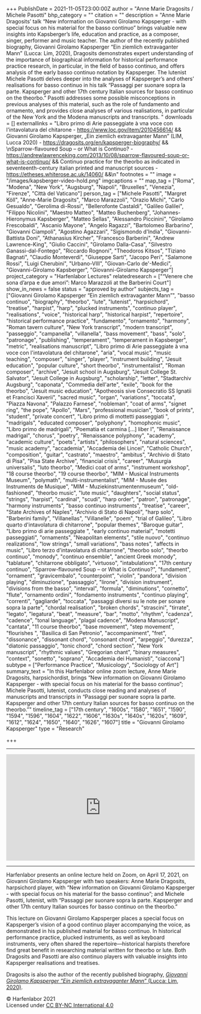 +++
PublishDate = 2021-11-05T23:00:00Z
author = "Anne Marie Dragosits / Michele Pasotti"
bhp_category = ""
citation = ""
description = "Anne Marie Dragosits’ talk “New information on Giovanni Girolamo Kapsperger - with special focus on his material for the basso continuo” brings valuable new insights into Kapsberger’s life, education and practice, as a composer, singer, performer and music teacher. The author of the recently published biography, Giovanni Girolamo Kapsperger “Ein ziemlich extravaganter Mann” (Lucca: Lim, 2020), Dragosits demonstrates expert understanding of the importance of biographical information for historical performance practice research, in particular, in the field of basso continuo, and offers analysis of the early basso continuo notation by Kapsperger. The lutenist Michele Pasotti delves deeper into the analyses of Kapsperger’s and others’ realisations for basso continuo in his talk “Passaggi per suonare sopra la parte. Kapsperger and other 17th century Italian sources for basso continuo on the theorbo.” Pasotti addresses some possible misconceptions in previous analyses of this material, such as the role of fundamento and ornamento, and provides close analyses of various realisations, in particular of the New York and the Modena manuscripts and transcripts. "
downloads = []
externallinks = "Libro primo di Arie passeggiate à vna voce con l'intavolatura del chitarone - https://www.loc.gov/item/2010456614/ && Giovanni Girolamo Kapsperger, „Ein ziemlich extravaganter Mann” (LIM, Lucca 2020) - https://dragosits.org/en/kapsperger-biography/ && \nSparrow-flavoured Soup – or What is Continuo? - https://andrewlawrenceking.com/2013/10/08/sparrow-flavoured-soup-or-what-is-continuo/ && Continuo practice for the theorbo as indicated in seventeenth-century italian printed and manuscript sources - https://etheses.whiterose.ac.uk/14060/ &&\n"
footnotes = ""
image = "/images/kapsberger-video-hold.png"
imgcaptions = ""
map_tag = ["Roma", "Modena", "New York", "Augsburg", "Napoli", "Bruxelles", "Venezia", "Firenze", "Città del Vaticano"]
person_tag = ["Michele Pasotti", "Margret Köll", "Anne-Marie Dragosits", "Marco Marazzoli", "Orazio Michi", "Carlo Gesualdo", "Gerolima di-Rossi", "Bellerofonte Castaldi", "Galileo Galilei", "Filippo Nicolini", "Maestro Matteo", "Matteo Buchenberg", "Johannes-Hieronymus Kapsberger", "Matteo Sellas", "Alessandro Piccinini", "Girolamo Frescobaldi", "Ascanio Mayone", "Angelo Ragazzi", "Bartolomeo Barbarino", "Giovanni Ciampoli", "Agostino Agazzari", "Sigismondo d'India", "Giovanni-Battista Doni", "Athanasius Kircher", "Francesco Barberini", "Andrew Lawrence-King", "Giulio Caccini", "Girolamo Dalla-Casa", "Silvestro Ganassi-dal-Fontego", "Riccardo Rognoni", "Theodoros Kitsos", "Tiziano Bagnati", "Claudio Monteverdi", "Giuseppe Sarti", "Jacopo Peri", "Salamone Rossi", "Luigi Cherubini", "Urbano-VIII", "Giovan-Carlo de'-Medici", "Giovanni-Girolamo Kapsberger", "Giovanni-Girolamo Kapsperger"]
project_category = "Harfenlabor Lectures"
relatedresearch = ["“Venere che sona d’arpa e due amori”: Marco Marazzoli at the Barberini Court"]
show_in_news = false
status = "approved by author"
subjects_tag = ["Giovanni Girolamo Kapsperger “Ein ziemlich extravaganter Mann”", "basso continuo", "biography", "theorbo", "lute", "lutenist", "harpsichord", "treatise", "harpist", "harp", "plucked instruments", "continuo player", "realisations", "voice", "historical harp", "historical harpist", "repertoire", "historical performance practice", "fundamento", "ornamento", "harmony", "Roman tavern culture", "New York transcript", "modern transcript", "passeggio", "campanella", "villanella", "bass movement", "bass", "solo", "patronage", "publishing", "temperament", "temperament in Kapsberger", "metric", "realisations manuscript", "Libro primo di Arie passeggiate à vna voce con l'intavolatura del chitarone", "aria", "vocal music", "music teaching", "composer", "singer", "player", "instrument building", "Jesuit education", "popular culture", "short theorbo", "instrumentalist", "Roman composer", "archive", "Jesuit school in Augsburg", "Jesuit College St. Salvator", "Jesuit College in Augsburg", "scholarship", "letter", "Stadtarchiv Augsburg", "caponata", "Commedia dell'arte", "exile", "book for the theorbo", "Jesuit music education", "Apotheosis sive Consecratio SS Ignatii et Francisci Xaverii", "sacred music", "organ", "variations", "toccata", "Piazza Navona", "Palazzo Farnese", "nobleman", "coat of arms", "signet ring", "the pope", "Apollo", "Mars", "professional musician", "book of prints", "student", "private concert", "Libro primo di mottetti passeggiati ", "madrigals", "educated composer", "polyphony", "homophonic music", "Libro primo de madrigali", "Poematia et carmina [...] liber I", "Renaissance madrigal", "chorus", "poetry", "Renaissance polyphony", "academy", "academic culture", "poets", "artists", "philosophers", "natural sciences", "music academy", "accademia", "Accademia dei Lincei", "Catholic Church", "composition", "guitar", "castrato", "maestro", "ambitus", "Archivio di Stato di Pisa", "Pisa State Archive", "financial crisis", "career", "Musurgia universalis", "luto theorbo", "Medici coat of arms", "instrument workshop", "18 course theorbo", "19 course theorbo", "MIM - Musical Instruments Museum", "polymath", "multi-instrumentalist", "MIM - Musée des Instruments de Musique", "MIM - Muziekinstrumentenmuseum", "old-fashioned", "theorbo music", "lute music", "daughters", "social status", "strings", "harpist", "cardinal", "scudi", "harp order", "patron", "patronage", "harmony instruments", "basso continuo instruments", "treatise", "career", "State Archives of Naples", "Archivio di Stato di Napoli", "harp solo", "Barberini family", "Villanellas", "Villanelle", "poem", "trial of Galileo", "Libro quarto d'intavolatura di chitarrone", "popular themes", "Baroque guitar", "Libro primo di arie passeggiate ", "early continuo material", "motetti passeggiati", "ornaments", "Neapolitan elements", "stile nuovo", "continuo realizations", "low strings", "small variations", "bass notes", "affects in music", "Libro terzo d'intavolatura di chitarrone", "theorbo solo", "theorbo continuo", "monody", "continuo ensemble", "ancient Greek monody", "tablature", "chitarrone obbligato", "virtuoso", "intabulations", "17th century continuo", "Sparrow-flavoured Soup – or What is Continuo?", "fundament", "ornament", "gravicembalo", "counterpoint", "violin", "pandora", "division playing", "diminuzione", "passaggio", "lirone", "division instrument", "divisions from the basso", "interval", "formula", "diminutions", "cornetto", "flute", "ornamento ordini", "fondamento instruments", "continuo playing", "correnti", "gagliarde", "toccata", "passaggi diversi su le note per sonare sopra la parte", "chordal realisation", "broken chords", "strascini", "tirrate", "legato", "legatura", "beat", "measure", "bar", "motto", "rhythm", "cadenza", "cadence", "tonal language", "plagal cadence", "Modena Manuscript", "cantata", "11 course theorbo", "base movement", "step movement", "flourishes ", "Basilica di San Petronio", "accompaniment", "fret", "dissonance", "dissonant chord", "consonant chord", "arpeggio", "durezza", "diatonic passaggio", "tonic chord", "chord section", "New York manuscript", "rhythmic values", "Gregorian chant", "binary measures", "context", "sonetto", "soprano", "Accademia dei Humanisti", "ciaccona"]
subtype = ["Performance Practice", "Musicology", "Sociology of Art"]
summary_text = "In this Harfenlabor online zoom lecture, Anne Marie Dragosits, harpsichordist, brings “New information on Giovanni Girolamo Kapsperger - with special focus on his material for the basso continuo”; Michele Pasotti, lutenist, conducts close reading and analyses of  manuscripts and transcripts in “Passaggi per suonare sopra la parte. Kapsperger and other 17th century Italian sources for basso continuo on the theorbo.”"
timeline_tag = ["17th century", "1600s", "1580", "1651", "1590", "1594", "1596", "1604", "1622", "1606", "1630s", "1640s", "1620s", "1609", "1612", "1624", "1650", "1640", "1626", "1607"]
title = "Giovanni Girolamo Kapsperger"
type = "Research"

+++
***

<div style="padding:56.25% 0 0 0;position:relative;"><iframe src="https://player.vimeo.com/video/643964471?h=edc2ee98ed&badge=0&autopause=0&player_id=0&app_id=58479" frameborder="0" allow="autoplay; fullscreen; picture-in-picture" allowfullscreen style="position:absolute;top:0;left:0;width:100%;height:100%;" title="Harfenlabor. Anne Marie Dragosits, Michele Pasotti moderated by Margret Köll: Giovanni Girolamo Kapsberger"></iframe></div><script src="https://player.vimeo.com/api/player.js"></script>

***

Harfenlabor presents an online lecture held on Zoom, on April 17, 2021, on <span id="person_tag">Giovanni Girolamo Kapsperger</span> with two speakers: <span id="person_tag">Anne Marie Dragosits</span>, harpsichord player, with “New information on Giovanni Girolamo Kapsperger - with special focus on his material for the basso continuo”; and <span id="person_tag">Michele Pasotti</span>, lutenist, with “Passaggi per suonare sopra la parte. Kapsperger and other 17th century Italian sources for basso continuo on the theorbo.”

This lecture on Giovanni Girolamo Kapsperger places a special focus on Kapsperger’s vision of a good continuo player accompanying the voice, as demonstrated in his published material for basso continuo. In historical performance practice, plucked instruments, as well as keyboard instruments, very often shared the repertoire—historical harpists therefore find great benefit in researching material written for theorbo or lute. Both Dragosits and Pasotti are also continuo players with valuable insights into Kapsperger realisations and treatises.

Dragosits is also the author of the recently published biography, [_Giovanni Girolamo Kapsperger “Ein ziemlich extravaganter Mann”_ (Lucca: Lim, 2020)](https://www.lim.it/it/saggi/5964-giovanni-girolamo-kapsperger-9788855430470.html#/2-tipo_prodotto-libro).

© Harfenlabor 2021  
Licensed under [CC BY-NC International 4.0](https://harfenlabor.netlify.app/aboutpage/#ccbync)